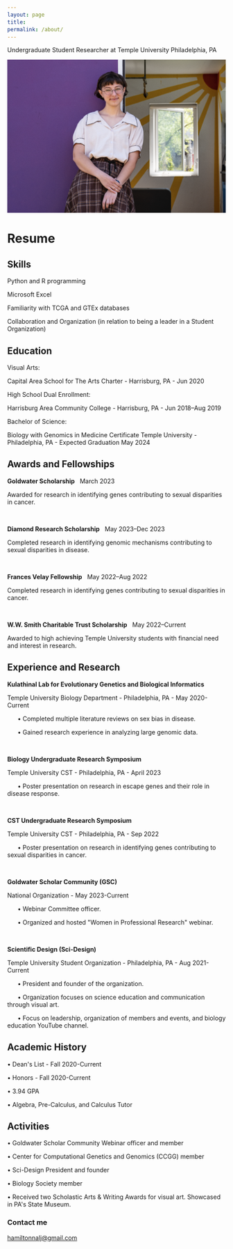 ```yaml
---
layout: page
title:  
permalink: /about/
---
```

Undergraduate Student Researcher at Temple University Philadelphia, PA

![_config.yml](/images/picture.png)

# Resume
## Skills  
Python and R programming

Microsoft Excel

Familiarity with TCGA and GTEx databases

Collaboration and Organization (in relation to being a leader in a Student Organization)

## Education 
Visual Arts:

Capital Area School for The Arts Charter - Harrisburg, PA - Jun 2020

High School Dual Enrollment:

Harrisburg Area Community College - Harrisburg, PA - Jun 2018–Aug 2019

Bachelor of Science: 

Biology with Genomics in Medicine Certificate
Temple University - Philadelphia, PA - Expected Graduation May 2024

## Awards and Fellowships 


__Goldwater Scholarship__ &nbsp; March 2023

Awarded for research in identifying genes contributing to sexual disparities in cancer.
<p>&nbsp;</p>

__Diamond Research Scholarship__ &nbsp; May 2023–Dec 2023

Completed research in identifying genomic mechanisms contributing to sexual disparities in disease.
<p>&nbsp;</p>

__Frances Velay Fellowship__ &nbsp; May 2022–Aug 2022

Completed research in identifying genes contributing to sexual disparities in cancer. 
<p>&nbsp;</p>

__W.W. Smith Charitable Trust Scholarship__ &nbsp; May 2022–Current

Awarded to high achieving Temple University students with financial need and interest in research.

## Experience and Research 
__Kulathinal Lab for Evolutionary Genetics and Biological Informatics__

Temple University Biology Department - Philadelphia, PA - May 2020-Current

&nbsp; &nbsp; &nbsp; •	Completed multiple literature reviews on sex bias in disease. 

&nbsp; &nbsp; &nbsp; •	Gained research experience in analyzing large genomic data. 

<p>&nbsp;</p>

__Biology Undergraduate Research Symposium__ 

Temple University CST - Philadelphia, PA - April 2023

&nbsp; &nbsp; &nbsp; •	Poster presentation on research in escape genes and their role in disease response.

<p>&nbsp;</p>

__CST Undergraduate Research Symposium__

Temple University CST - Philadelphia, PA - Sep 2022

&nbsp; &nbsp; &nbsp; •	Poster presentation on research in identifying genes contributing to sexual disparities in cancer. 

<p>&nbsp;</p>

__Goldwater Scholar Community (GSC)__

National Organization - May 2023-Current

&nbsp; &nbsp; &nbsp; •	Webinar Committee officer.

&nbsp; &nbsp; &nbsp; •	Organized and hosted "Women in Professional Research" webinar.

<p>&nbsp;</p>

__Scientific Design (Sci-Design)__

Temple University Student Organization - Philadelphia, PA - Aug 2021-Current

&nbsp; &nbsp; &nbsp; •	President and founder of the organization. 

&nbsp; &nbsp; &nbsp; •	Organization focuses on science education and communication through visual art.

&nbsp; &nbsp; &nbsp; •	Focus on leadership, organization of members and events, and biology education YouTube channel.

## Academic History 

•	Dean's List - Fall 2020-Current 

•	Honors - Fall 2020-Current

•	3.94 GPA

•	Algebra, Pre-Calculus, and Calculus Tutor

## Activities  
•	Goldwater Scholar Community Webinar officer and member

•	Center for Computational Genetics and Genomics (CCGG) member 

•	Sci-Design President and founder

•	Biology Society member

•	Received two Scholastic Arts & Writing Awards for visual art. Showcased in PA's State Museum.

### Contact me

[hamiltonnalj@gmail.com](mailto:hamiltonnalj@gmail.com)
